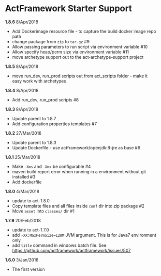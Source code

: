 # ActFramework Starter Support

**1.8.6** 8/Apr/2018
* Add Dockerimage resource file - to capture the build docker image repo path
* change package from `zip` to `tar.gz` #9
* Allow passing parameters to run script via environment variable #10
* Allow specify heap/perm size via environment variable #11
* move archetype support out to the act-archetype-support project

**1.8.5** 8/Apr/2018
* move run_dev, run_prod scripts out from act_scripts folder - make it easy work with archetypes

**1.8.4** 8/Apr/2018
* Add run_dev, run_prod scripts #8

**1.8.3** 8/Apr/2018
* Update parent to 1.8.7
* Add configuration properties templates #7

**1.8.2** 27/Mar/2018
* Update parent to 1.8.3
* Update Dockerfile - use actframework/openjdk:8-jre as base #6

**1.8.1** 25/Mar/2018
* Make `-Xms` and `-Xmx` be configurable #4
* maven build report error when running in a environment without git installed #3
* Add dockerfile

**1.8.0** 4/Mar/2018

* update to act-1.8.0
* Copy template files and all files inside `conf` dir into zip package #2
* Move `asset` into `classes/` dir #1

**1.7.9** 20/Feb/2018

* update to act-1.7.0
* add `-XX:MaxPermSize=128M` JVM argument. This is for Java7 environment only
* add `title` command in windows batch file. See https://github.com/actframework/actframework/issues/507 

**1.6.0** 3/Jan/2018 

* The first version
